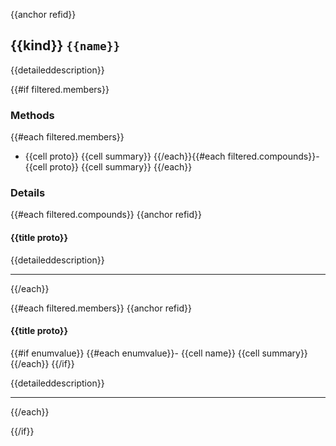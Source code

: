 {{anchor refid}}

## {{kind}} `{{name}}`

{{detaileddescription}}

{{#if filtered.members}}

### Methods

{{#each filtered.members}}
- {{cell proto}} {{cell summary}}
{{/each}}{{#each filtered.compounds}}- {{cell proto}} {{cell summary}}
{{/each}}

### Details

{{#each filtered.compounds}}
{{anchor refid}}

#### {{title proto}} 

{{detaileddescription}}

-----------------------------------

{{/each}}

{{#each filtered.members}}
{{anchor refid}}

#### {{title proto}}

{{#if enumvalue}}
{{#each enumvalue}}- {{cell name}} {{cell summary}}
{{/each}}
{{/if}}

{{detaileddescription}}

-----------------------------------

{{/each}}

{{/if}}

